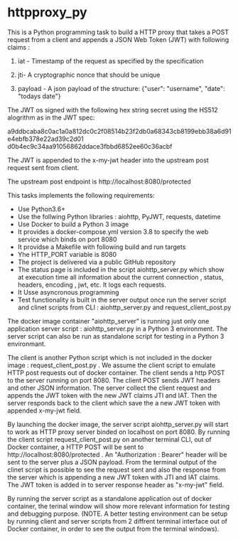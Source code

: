 # httpproxy_py

This is a Python programming task to build a HTTP proxy that takes a POST request from a client and appends a JSON Web Token (JWT) with following claims :

1) iat - Timestamp of the request as specified by the specification

2) jti- A cryptographic nonce that should be unique

3) payload - A json payload of the structure: {"user": "username", "date": "todays date"}

The JWT os signed with the following hex string secret using the HS512 alogrithm as in the JWT spec:

a9ddbcaba8c0ac1a0a812dc0c2f08514b23f2db0a68343cb8199ebb38a6d91e4ebfb378e22ad39c2d01 d0b4ec9c34aa91056862ddace3fbbd6852ee60c36acbf

The JWT is appended to the x-my-jwt header into the upstream post request sent from client.

The upstream post endpoint is http://localhost:8080/protected 

This tasks implements the following requirements:

- Use Python3.6+
- Use the follwing Python  libraries : aiohttp, PyJWT, requests, datetime
- Use Docker to build a Python 3 image
- It provides a docker-compose.yml version 3.8 to specify the web service which binds on port 8080
- It providse a Makefile with following build and run targets
- Yhe HTTP_PORT variable is 8080 
- The project is delivered via a public GitHub repository
- The status page is included in the script aiohttp_server.py which show at execution time all information about the current connection , status, headers, encoding , jwt, etc. It logs each requests.
- It Usse asyncronous programming
- Test functionality is built in the server output once run the server script and clinet scripts from CLI : aiohttp_server.py and  request_client_post.py

The docker image container "aiohttp_server" is running just only one application server script : aiohttp_server.py in a Python 3 environment. The server script can also be run as standalone script for testing in a Python 3 environmant.

The client is another Python script which is not included in the docker image : request_client_post.py . We assume the client script to emulate HTTP post requests out of docker container. The client sends a http POST to the server running on port 8080. The client POST sends JWT headers and other JSON information. The server collect the client request and appends the JWT token with the new JWT claims JTI and IAT. Then the server responds back to the client which save the a new JWT token with appended x-my-jwt field.

By launching the docker image, the server script aiohttp_server.py will start to work as HTTP proxy server binded on localhost on port 8080. By running the client script request_client_post.py on another terminal CLI, out of Docker container, a HTTP POST will be sent to http://localhost:8080/protected . An "Authorization : Bearer" header will be sent to the server plus a JSON payload. From the terminal output of the clinet script is possible to see the request sent and also the response from the server which is appending a new JWT token with JTI and IAT claims. The JWT token is added in to server response header as "x-my-jwt" field. 

By running the server script as a standalone application out of docker container, the terinal window will show more relevant information for testing and debugging purpose. (NOTE. A better testing environment can be setup by running client and server scripts from 2 diffrent terminal interface out of Docker container, in order to see the output from the terminal windows).




